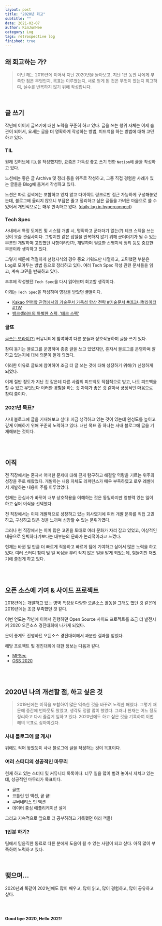 ```yaml
---
layout: post
title: "2020년 회고"
subtitle: ""
date: 2021-02-07
author: KimJunHee
category: Log
tags: retrospective log
finished: true
---
```


## 왜 회고하는 가?

> 이번 해는 2019년에 이어서 지난 2020년을 돌아보고, 지난 1년 동안 나에게 부족한 점은 무엇인지, 목표는 이루었는지, 새로 얻게 된 것은 무엇이 있는지 회고하여, 실수를 반복하지 않기 위해 작성합니다.




<br/>

## 글 쓰기

작년에 이어서 글쓰기에 대한 노력을 꾸준히 하고 있다. 글을 쓰는 행위 자체는 이제 습관이 되어서, 요새는 글을 더 명확하게 작성하는 방법, 피드백을 하는 방법에 대해 고민하고 있다.

### TIL

원래 깃허브에 `TIL`을 작성했지만, 요즘은 가독성 좋고 쓰기 편한 `Notion`에 글을 작성하고 있다.

노션에는 좋은 글 Archive 및 정리 등을 위주로 작성하고, 그중 직접 경험한 사례가 있는 글들을 Blog에 옮겨서 작성하고 있다.

노션은 따로 검색에는 포함하고 있지 않고 다이렉트 링크로만 접근 가능하게 구성해놓았는데, 블로그에 올리지 않으니 부담은 줄고 정리하고 싶은 글들을 가벼운 마음으로 쓸 수 있어서 개인적으로는 매우 만족하고 있다. ([daily log in hyperconnect](https://www.notion.so/wnsgml972/daily-log-in-hyperconnect-4c2d65be6e56444fbbe14c31432f8a34))


### Tech Spec

사내에서 특정 도메인 및 시스템 개발 시, 명확하고 군더더기 없는(?) 테크 스펙을 쓰는 것이 요즘 관심사이다. 그렇지만 같은 삽질을 반복하지 않기 위해 군더더기가 될 수 있는 부분인 개발하며 고민했던 사항이라던가, 개발하며 필요한 선행지식 정리 등도 중요한 부분이라 생각하고 있다.

그렇기 때문에 적절하게 선행지식의 경우 중요 키워드만 나열하고, 고민했던 부분은 Log로 모아두는 방법 등으로 정리하고 있다. 여러 Tech Spec 작성 관련 문서들을 읽고, 계속 고민을 반복하고 있다.

추후에 작성했던 `Tech Spec`을 다시 읽어보며 회고할 생각이다.

아래는 `Tech Spec`을 작성하며 영감을 받았던 글들이다.

- [Kakao 언어학 관점에서의 기술문서 가독성 향상 전략 #기술문서 #테크니컬라이터 #TW](https://tech.kakaoenterprise.com/100?fbclid=IwAR1LFDQGQsh_8PBJvYqjVshxChoCPc1SMKrGkZWRp_oo0IlLsDdZTzdV-aA)
- [뱅크샐러드의 특별한 스펙, '테크 스펙'](https://blog.banksalad.com/tech/we-work-by-tech-spec/)


### 글또

[글쓰는 또라이(?)](https://www.notion.so/ac5b18a482fb4df497d4e8257ad4d516) 커뮤니티에 참여하여 다른 분들과 상호작용하며 글을 쓰기 있다.

참여 동기는 블로그를 운영하며 종종 글을 쓰고 있었지만, 혼자서 블로그를 운영하며 잘하고 있는지에 대해 의문이 들게 되었다.

이러한 이유로 글또에 참여하여 조금 더 글 쓰는 것에 대해 성장하기 위해(?) 신청하게 되었다.

이제 절반 정도가 지난 것 같은데 다른 사람의 피드백도 직접적으로 받고, 나도 피드백을 할 수 있고 무엇보다 이러한 경험을 하는 것 자체가 좋은 것 같아서 긍정적인 마음으로 참여 중이다.


### 2021년 목표?

사내 블로그에 글을 기재해보고 싶다! 지금 생각하고 있는 것이 있는데 완성도를 높이고 깊게 이해하기 위해 꾸준히 노력하고 있다. 내년 목표 중 하나는 사내 블로그에 글을 기재해보는 것이다.



<br/><br/>

## 이직

전 직장에서는 혼자서 어떠한 문제에 대해 깊게 탐구하고 해결할 역량을 기르는 위주의 성장을 주로 해왔었다. 개발하는 내용 자체도 레퍼런스가 매우 부족하였고 로우 레벨에서 개발하는 내용이 주를 이루었었다.

현재는 관심사가 바뀌어 내부 상호작용을 이해하는 것은 동일하지만 영향력 있는 일이 하고 싶어 이직을 선택했다.

전 직장에서는 이제 개발적으로 성장하고 있는 회사였기에 여러 개발 문화를 직접 고민하고, 구성하고 많은 것을 느끼며 성장할 수 있는 분위기였다.

그러나 현 직장에서는 이미 많은 고민을 토대로 여러 문화가 자리 잡고 있었고, 이상적인 내용으로 완벽하다기보다는 대부분의 문화가 논리적이라고 느꼈다.

현재는 바뀐 일 만큼 더 빠르게 적응하고 빠르게 팀에 기여하고 싶어서 많은 노력을 하고 있다. 여러 스터디 참여 및 일 욕심을 부려 작지 않은 일을 맡게 되었는데, 힘들지만 재밌기에 즐겁게 하고 있다.



<br/><br/>

## 오픈 소스에 기여 & 사이드 프로젝트

2018년에는 개발하고 있는 영역 특성상 다양한 오픈소스 활동을 그래도 했던 것 같은데 2019년에는 조금 부족했던 것 같다.

이번 연도는 작년에 이어서 진행하던 Open Source 사이드 프로젝트를 조금 더 발전시켜 2020 오픈소스 경진대회에 나가게 되었다.

운이 좋게도 진행하던 오픈소스 경진대회에서 과분한 결과를 얻었다.

해당 프로젝트 및 경진대회에 대한 정보는 다음과 같다.

* [MPSec](https://github.com/MPSec/MPSec)
* [OSS 2020](https://www.oss.kr/festival/award)




<br/><br/>

## 2020년 나의 개선할 점, 하고 싶은 것

> 2019년에는 이직을 포함하여 많은 익숙한 것을 바꾸려 노력한 해였다. 그렇기 때문에 중간에 번아웃도 왔었고, 생각도 정말 많이 했었다. 그러나 현재는 어느 정도 정리하고 다시 즐겁게 일하고 있다. 2020년에도 하고 싶은 것을 기록하여 이번 해의 목표로 삼아야겠다.

### 사내 블로그에 글 게시!

위에도 적어 놓았듯이 사내 블로그에 글을 작성하는 것이 목표이다.

### 여러 스터디의 성공적인 마무리

현재 하고 있는 스터디 및 커뮤니티 목록이다. 너무 일을 많이 벌려 놓아서 지치고 있는데, 성공적인 마무리가 목표이다.

- 글또
- 코틀린 인 액션, 곧 끝!
- 쿠버네티스 인 액션
- 데이터 중심 애플리케이션 설계

그리고 지속적으로 앞으로 더 공부하려고 기록했던 여러 책들!

### 1인분 하기?

팀에서 믿음직한 동료로 다른 분에게 도움이 될 수 있는 사람이 되고 싶다. 아직 많이 부족하여 노력하고 있다.








<br/>

## 맺으며...

2020년과 똑같이 2021년에도 많이 배우고, 많이 읽고, 많이 경험하고, 많이 공유하고 싶다.



<br/><br/>

**Good bye 2020, Hello 2021!**
